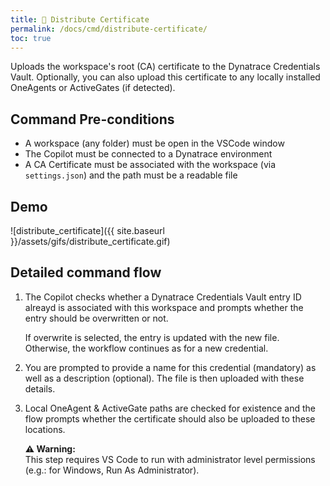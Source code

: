 ```yaml
---
title: 🔗 Distribute Certificate
permalink: /docs/cmd/distribute-certificate/
toc: true
---
```


Uploads the workspace's root (CA) certificate to the Dynatrace Credentials Vault. Optionally,
you can also upload this certificate to any locally installed OneAgents or ActiveGates (if 
detected).

## Command Pre-conditions

- A workspace (any folder) must be open in the VSCode window
- The Copilot must be connected to a Dynatrace environment
- A CA Certificate must be associated with the workspace (via `settings.json`) and the
  path must be a readable file

## Demo

![distribute_certificate]({{ site.baseurl }}/assets/gifs/distribute_certificate.gif)

## Detailed command flow

1. The Copilot checks whether a Dynatrace Credentials Vault entry ID alreayd is associated
   with this workspace and prompts whether the entry should be overwritten or not.

   If overwrite is selected, the entry is updated with the new file. Otherwise, the workflow
   continues as for a new credential.

2. You are prompted to provide a name for this credential (mandatory) as well as a description
   (optional). The file is then uploaded with these details.

3. Local OneAgent & ActiveGate paths are checked for existence and the flow prompts whether
   the certificate should also be uploaded to these locations.

   <p class="notice--warning">
     <strong>⚠️ Warning:</strong>
     <br/>
     This step requires VS Code to run with administrator level permissions
     (e.g.: for Windows, Run As Administrator).
   </p>
